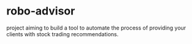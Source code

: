 # robo-advisor
project aiming to build a tool to automate the process of providing your clients with stock trading recommendations.
